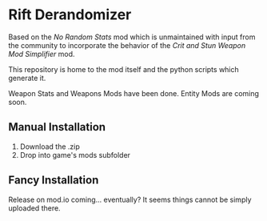 # Rift Derandomizer

Based on the *No Random Stats* mod which is unmaintained with input from the community to incorporate the behavior of the *Crit and Stun Weapon Mod Simplifier* mod.

This repository is home to the mod itself and the python scripts which generate it.

Weapon Stats and Weapons Mods have been done. Entity Mods are coming soon.

## Manual Installation

1. Download the .zip
2. Drop into game's mods subfolder

## Fancy Installation

Release on mod.io coming... eventually?
It seems things cannot be simply uploaded there.
